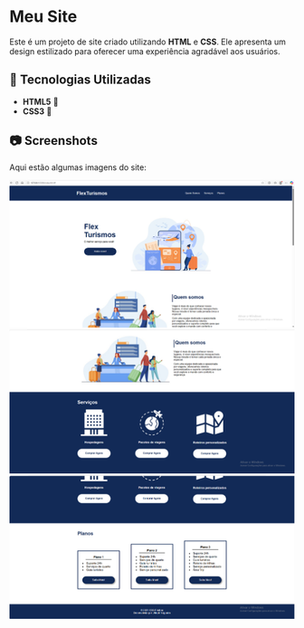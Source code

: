 # Meu Site

Este é um projeto de site criado utilizando **HTML** e **CSS**. Ele apresenta um design estilizado para oferecer uma experiência agradável aos usuários.

## 🚀 Tecnologias Utilizadas

- **HTML5** 📄
- **CSS3** 🎨

## 📷 Screenshots

Aqui estão algumas imagens do site:

![Imagem 1](https://raw.githubusercontent.com/AllephNogueira/Site-Flex-Turismo/refs/heads/main/foto1.png)
![Imagem 2](https://raw.githubusercontent.com/AllephNogueira/Site-Flex-Turismo/refs/heads/main/foto2.png)
![Imagem 3](https://raw.githubusercontent.com/AllephNogueira/Site-Flex-Turismo/refs/heads/main/foto3.png)

